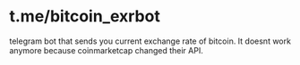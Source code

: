 # t.me/bitcoin_exrbot 
telegram bot that sends you current exchange rate of bitcoin.
It doesnt work anymore because coinmarketcap changed their API.
